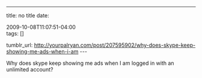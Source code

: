 ---
title: no title
date:

 2009-10-08T11:07:51-04:00  
tags:  []

tumblr_url:
http://yourpalryan.com/post/207595902/why-does-skype-keep-showing-me-ads-when-i-am
\-\--

Why does skype keep showing me ads when I am logged in with an unlimited
account?

